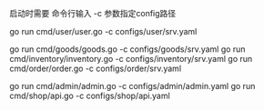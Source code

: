启动时需要 命令行输入 -c 参数指定config路径

go run cmd/user/user.go -c configs/user/srv.yaml

go run cmd/goods/goods.go -c configs/goods/srv.yaml
go run cmd/inventory/inventory.go -c configs/inventory/srv.yaml
go run cmd/order/order.go -c configs/order/srv.yaml


go run cmd/admin/admin.go -c configs/admin/admin.yaml
go run cmd/shop/api.go -c configs/shop/api.yaml